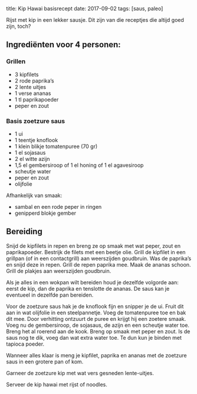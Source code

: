 title: Kip Hawai basisrecept
date: 2017-09-02
tags: [saus, paleo]

Rijst met kip in een lekker sausje. Dit zijn van die receptjes die altijd goed zijn, toch?

## Ingrediënten voor 4 personen:

### Grillen
- 3 kipfilets
- 2 rode paprika’s
- 2 lente uitjes
- 1 verse ananas
- 1 tl paprikapoeder
- peper en zout

### Basis zoetzure saus
- 1 ui
- 1 teentje knoflook
- 1 klein blikje tomatenpuree (70 gr)
- 1 el sojasaus
- 2 el witte azijn
- 1,5 el gembersiroop of 1 el honing of 1 el agavesiroop
- scheutje water
- peper en zout
- olijfolie

Afhankelijk van smaak: 
- sambal en een rode peper in ringen
- genipperd blokje gember

## Bereiding
Snijd de kipfilets in repen en breng ze op smaak met wat peper, zout en paprikapoeder. Bestrijk de filets met een 
beetje olie. Grill de kipfilet in een grillpan (of in een contactgrill) aan weerszijden goudbruin. Was de paprika’s en 
snijd deze in repen. Grill de repen paprika mee. Maak de ananas schoon. Grill de plakjes aan weerszijden goudbruin.

Als je alles in een wokpan wilt bereiden houd je dezelfde volgorde aan: eerst de kip, dan de paprika en tenslotte de 
ananas. De saus kan je eventueel in dezelfde pan bereiden.

Voor de zoetzure saus hak je de knoflook fijn en snipper je de ui. Fruit dit aan in wat olijfolie in een steelpannetje. 
Voeg de tomatenpuree toe en bak dit mee. Door verhitting ontzuurt de puree en krijgt hij een zoetere smaak. Voeg nu de 
gembersiroop, de sojasaus, de azijn en een scheutje water toe. Breng het al roerend aan de kook. Breng op smaak met 
peper en zout. Is de saus nog te dik, voeg dan wat extra water toe. Te dun kun je binden met tapioca poeder.

Wanneer alles klaar is meng je kipfilet, paprika en ananas met de zoetzure saus in een grotere pan of kom.

Garneer de zoetzure kip met wat vers gesneden lente-uitjes.

Serveer de kip hawai met rijst of noodles.
